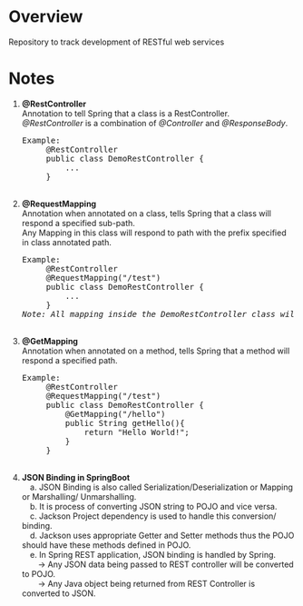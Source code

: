<h1>Overview</h1>

Repository to track development of RESTful web services

<h1>Notes</h1>

1. <strong>@RestController</strong> <br>
    Annotation to tell Spring that a class is a RestController. <br>
    <em>@RestController</em> is a combination of <em>@Controller</em> and <em>@ResponseBody</em>. <br>
    <pre>Example:
        @RestController
        public class DemoRestController {
            ...
        } </pre><br>
2. <strong>@RequestMapping</strong> <br>
    Annotation when annotated on a class, tells Spring that a class will respond a specified sub-path. <br>
    Any Mapping in this class will respond to path with the prefix specified in class annotated path. <br>
    <pre>Example:
        @RestController
        @RequestMapping("/test")
        public class DemoRestController {
            ...
        }
   <em>Note: All mapping inside the DemoRestController class will respond to /test/... URI</em></pre> <br>
3. <strong>@GetMapping</strong> <br>
    Annotation when annotated on a method, tells Spring that a method will respond a specified path. <br>
    <pre>Example:
        @RestController
        @RequestMapping("/test")
        public class DemoRestController {
            @GetMapping("/hello")
            public String getHello(){
                return "Hello World!";
            }
        } </pre><br>
4. <strong>JSON Binding in SpringBoot</strong> <br>
   &emsp;a. JSON Binding is also called Serialization/Deserialization or Mapping or Marshalling/ Unmarshalling. <br>
   &emsp;b. It is process of converting JSON string to POJO and vice versa. <br>
   &emsp;c. Jackson Project dependency is used to handle this conversion/ binding. <br>
   &emsp;d. Jackson uses appropriate Getter and Setter methods thus the POJO should have these methods defined in POJO. <br>
   &emsp;e. In Spring REST application, JSON binding is handled by Spring. <br>
   &emsp;&emsp;-> Any JSON data being passed to REST controller will be converted to POJO. <br>
   &emsp;&emsp;-> Any Java object being returned from REST Controller is converted to JSON. <br><br>
